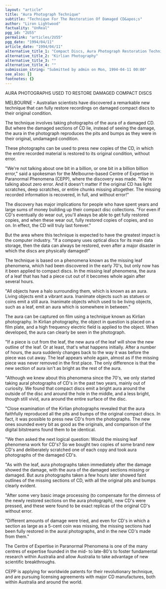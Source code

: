 ```yaml
---
layout: "article"
title: "Aura Photograph Technique"
subtitle: "Technique For The Restoration Of Damaged CD&apos;s"
author: "Liron Lightwood"
factuality: "UnReal"
pgg_id: "2U55"
permalink: "articles/2U55"
pgg_date: "1994/04/11"
article_date: "1994/04/11"
alternative_title_1: "Compact Discs, Aura Photograph Restoration Technique"
alternative_title_2: "Kirlian Photography"
alternative_title_3: ""
alternative_title_4: ""
submission_string: "Submitted by admin on Mon, 1994-04-11 00:00"
see_also: []
footnotes: {}
---
```

<div>
<p>AURA PHOTOGRAPHS USED TO RESTORE DAMAGED COMPACT DISCS</p>
<p>MELBOURNE - Australian scientists have discovered a remarkable new technique that can fully restore recordings on damaged compact discs to their original condition.</p>
<p>The technique involves taking photographs of the aura of a damaged CD. But where the damaged sections of CD lie, instead of seeing the damage, the aura in the photograph reproduces the pits and bumps as they were in their original, undamaged condition.</p>
<p>These photographs can be used to press new copies of the CD, in which the entire recorded material is restored to its original condition, without error.</p>
<p>"We're not talking about one bit in a billion, or one bit in a billion billion error," said a spokesman for the Melbourne-based Centre of Expertise in Paranormal Phenomena (CEPP), where the discovery was made. "We're talking about zero error. And it doesn't matter if the original CD has light scratches, deep scratches, or entire chunks missing altogether. The missing recorded information is recovered, in full, and without error!"</p>
<p>The discovery has major implications for people who have spent years and large sums of money building up their compact disc collections. "For even if CD's eventually do wear out, you'll always be able to get fully restored copies, and when these wear out, fully restored copies of copies, and so on. In effect, the CD will truly last forever."</p>
<p>But the area where this technique is expected to have the greatest impact is the computer industry. "If a company uses optical discs for its main data storage, then the data can always be restored, even after a major disaster in which the discs are physically damaged!"</p>
<p>The technique is based on a phenomena known as the missing leaf phenomena, which had been discovered in the early 70's, but only now has it been applied to compact discs. In the missing leaf phenomena, the aura of a leaf that has had a piece cut out of it becomes whole again after several hours.</p>
<p>"All objects have a halo surrounding them, which is known as an aura. Living objects emit a vibrant aura. Inanimate objects such as statues or coins emit a still aura. Inanimate objects which used to be living objects, such as a leaf, emit an aura which is somewhere in between."</p>
<p>The aura can be captured on film using a technique known as Kirlian photography. In Kirlian photography, the object in question is placed on a film plate, and a high frequency electric field is applied to the object. When developed, the aura can clearly be seen in the photograph.</p>
<p>"If a piece is cut from the leaf, the new aura of the leaf will show the new outline of the leaf. Or at least, that's what happens initially. After a number of hours, the aura suddenly changes back to the way it was before the piece was cut away. The leaf appears whole again, almost as if the missing piece was never removed in the first place. The only difference is that the new section of aura isn't as bright as the rest of the aura.</p>
<p>"Although we knew about this phenomena since the 70's, we only started taking aural photographs of CD's in the past two years, mainly out of curiosity. We found that compact discs emit a bright aura around the outside of the disc and around the hole in the middle, and a less bright, though still vivid, aura around the entire surface of the disc.</p>
<p>"Close examination of the Kirlian photographs revealed that the aura faithfully reproduced all the pits and bumps of the original compact discs. In fact, it was possible to press new CD's from the photographs. The new ones sounded every bit as good as the originals, and comparison of the digital bitstreams found them to be identical.</p>
<p>"We then asked the next logical question: Would the missing leaf phenomena work for CD's? So we bought two copies of some brand new CD's and deliberately scratched one of each copy and took aura photographs of the damaged CD's.</p>
<p>"As with the leaf, aura photographs taken immediately after the damage showed the damage, with the aura of the damaged sections missing or damaged. But aura photographs taken a few hours later showed faint outlines of the missing sections of CD, with all the original pits and bumps clearly evident.</p>
<p>"After some very basic image processing (to compensate for the dimness of the newly restored sections on the aura photograph), new CD's were pressed, and these were found to be exact replicas of the original CD's without error.</p>
<p>"Different amounts of damage were tried, and even for CD's in which a section as large as a 5-cent coin was missing, the missing sections had been fully restored in the aural photographs, and in the new CD's made from them."</p>
<p>The Centre of Expertise in Paranormal Phenomena is one of the many centres of expertise founded in the mid- to late-80's to foster fundamental research within Australia and allow Australia to take advantage of new scientific breakthroughs.</p>
<p>CEPP is applying for worldwide patents for their revolutionary technique, and are pursuing licensing agreements with major CD manufactures, both within Australia and around the world. <!--Amazon_CLS_IM_END--></p>
</div>

